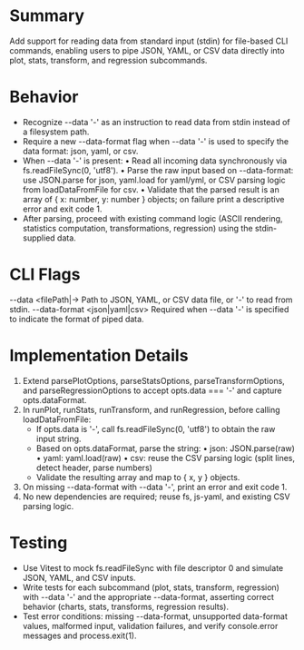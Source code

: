 # Summary
Add support for reading data from standard input (stdin) for file-based CLI commands, enabling users to pipe JSON, YAML, or CSV data directly into plot, stats, transform, and regression subcommands.

# Behavior
- Recognize --data '-' as an instruction to read data from stdin instead of a filesystem path.
- Require a new --data-format flag when --data '-' is used to specify the data format: json, yaml, or csv.
- When --data '-' is present:
  • Read all incoming data synchronously via fs.readFileSync(0, 'utf8').
  • Parse the raw input based on --data-format: use JSON.parse for json, yaml.load for yaml/yml, or CSV parsing logic from loadDataFromFile for csv.
  • Validate that the parsed result is an array of { x: number, y: number } objects; on failure print a descriptive error and exit code 1.
- After parsing, proceed with existing command logic (ASCII rendering, statistics computation, transformations, regression) using the stdin-supplied data.

# CLI Flags
--data <filePath|->        Path to JSON, YAML, or CSV data file, or '-' to read from stdin.
--data-format <json|yaml|csv>  Required when --data '-' is specified to indicate the format of piped data.

# Implementation Details
1. Extend parsePlotOptions, parseStatsOptions, parseTransformOptions, and parseRegressionOptions to accept opts.data === '-' and capture opts.dataFormat.
2. In runPlot, runStats, runTransform, and runRegression, before calling loadDataFromFile:
   - If opts.data is '-', call fs.readFileSync(0, 'utf8') to obtain the raw input string.
   - Based on opts.dataFormat, parse the string:
     • json: JSON.parse(raw)
     • yaml: yaml.load(raw)
     • csv: reuse the CSV parsing logic (split lines, detect header, parse numbers)
   - Validate the resulting array and map to { x, y } objects.
3. On missing --data-format with --data '-', print an error and exit code 1.
4. No new dependencies are required; reuse fs, js-yaml, and existing CSV parsing logic.

# Testing
- Use Vitest to mock fs.readFileSync with file descriptor 0 and simulate JSON, YAML, and CSV inputs.
- Write tests for each subcommand (plot, stats, transform, regression) with --data '-' and the appropriate --data-format, asserting correct behavior (charts, stats, transforms, regression results).
- Test error conditions: missing --data-format, unsupported data-format values, malformed input, validation failures, and verify console.error messages and process.exit(1).